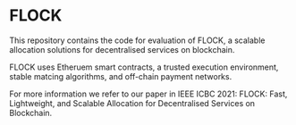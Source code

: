# FLOCK

This repository contains the code for evaluation of FLOCK, a scalable allocation solutions for decentralised services on blockchain. 

FLOCK uses Etheruem smart contracts, a trusted execution environment, stable matcing algorithms, and off-chain payment networks. 

For more information we refer to our paper in IEEE ICBC 2021: FLOCK: Fast, Lightweight, and Scalable Allocation for Decentralised Services on Blockchain.

